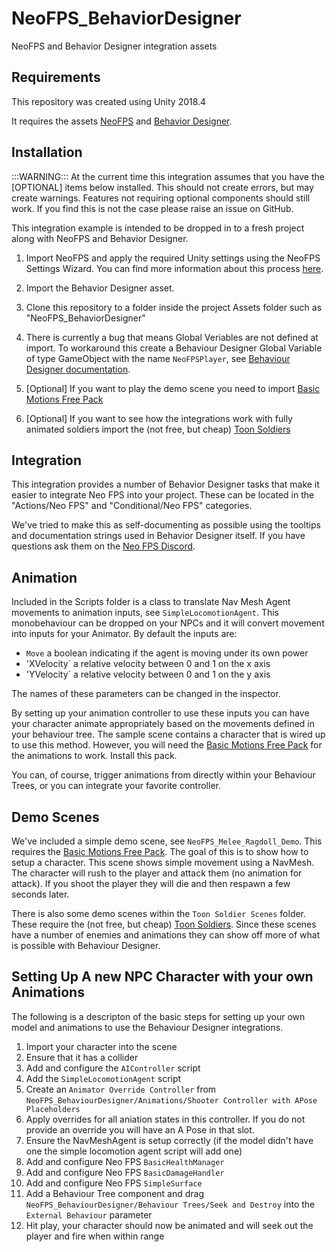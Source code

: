 # NeoFPS_BehaviorDesigner
NeoFPS and Behavior Designer integration assets

## Requirements
This repository was created using Unity 2018.4

It requires the assets [NeoFPS](https://assetstore.unity.com/packages/templates/systems/neofps-150179?aid=1011l58Ft) 
and [Behavior Designer](https://assetstore.unity.com/packages/tools/visual-scripting/behavior-designer-behavior-trees-for-everyone-15277?aid=1011l58Ft).

## Installation

:::WARNING:::
At the current time this integration assumes that you have the [OPTIONAL] items below
installed. This should not create errors, but may create warnings. Features not requiring
optional components should still work. If you find this is not the case please raise an 
issue on GitHub.

This integration example is intended to be dropped in to a fresh project along with NeoFPS and Behavior Designer.

1. Import NeoFPS and apply the required Unity settings using the NeoFPS Settings Wizard. You can find more information about this process [here](https://docs.neofps.com/manual/neofps-installation.html).

2. Import the Behavior Designer asset.

3. Clone this repository to a folder inside the project Assets folder such as "NeoFPS_BehaviorDesigner"

4. There is currently a bug that means Global Veriables are not defined at import. To workaround this create a Behaviour Designer Global Variable of type GameObject with the name `NeoFPSPlayer`, see [Behaviour Designer documentation](https://opsive.com/support/documentation/behavior-designer/variables/global-variables/).

5. [Optional] If you want to play the demo scene you need to import [Basic Motions Free Pack](https://assetstore.unity.com/packages/3d/animations/basic-motions-free-pack-154271?aid=1101l866w) 

6. [Optional] If you want to see how the integrations work with fully animated soldiers import the (not free, but cheap) [Toon Soldiers](https://assetstore.unity.com/packages/3d/characters/humanoids/toon-soldiers-52220?aid=1101l866w)
	
## Integration

This integration provides a number of Behavior Designer tasks that make it easier to integrate Neo FPS into your project. 
These can be located in the "Actions/Neo FPS" and "Conditional/Neo FPS" categories.

We've tried to make this as self-documenting as possible using the tooltips and documentation strings used 
in Behavior Designer itself. If you have questions ask them on the [Neo FPS Discord](https://discord.neofps.com/).

## Animation

Included in the Scripts folder is a class to translate Nav Mesh Agent movements to animation inputs, see 
`SimpleLocomotionAgent`. This monobehaviour can be dropped on your NPCs and it will convert movement into 
inputs for your Animator. By default the inputs are:

  * `Move` a boolean indicating if the agent is moving under its own power
  * 'XVelocity` a relative velocity between 0 and 1 on the x axis
  * 'YVelocity` a relative velocity between 0 and 1 on the y axis

The names of these parameters can be changed in the inspector.

By setting up your animation controller to use these inputs you can have your character animate appropriately
based on the movements defined in your behaviour tree. The sample scene contains a character that is
wired up to use this method. However, you will need the 
[Basic Motions Free Pack](https://assetstore.unity.com/packages/3d/animations/basic-motions-free-pack-154271?aid=1101l866w) 
for the animations to work. Install this pack.

You can, of course, trigger animations from directly within your Behaviour Trees, or you can integrate your
favorite controller. 

## Demo Scenes

We've included a simple demo scene, see `NeoFPS_Melee_Ragdoll_Demo`. This requires the [Basic Motions Free Pack](https://assetstore.unity.com/packages/3d/animations/basic-motions-free-pack-154271?aid=1101l866w).
The goal of this is to show how to setup a character.
This scene shows simple movement using a NavMesh. The character will rush to the player and attack them (no animation for attack).
If you shoot the player they will die and then respawn a few seconds later.

There is also some demo scenes within the `Toon Soldier Scenes` folder. These require the (not free, but cheap) [Toon Soldiers](https://assetstore.unity.com/packages/3d/characters/humanoids/toon-soldiers-52220?aid=1101l866w).
Since these scenes have a number of enemies and animations they can show off more of what is possible with Behaviour Designer.

## Setting Up A new NPC Character with your own Animations

The following is a descripton of the basic steps for setting up your own model and animations to use the Behaviour Designer integrations.

  1. Import your character into the scene
  2. Ensure that it has a collider 
  3. Add and configure the `AIController` script
  4. Add the `SimpleLocomotionAgent` script
  5. Create an `Animator Override Controller` from `NeoFPS_BehaviourDesigner/Animations/Shooter Controller with APose Placeholders`
  6. Apply overrides for all aniation states in this controller. If you do not provide an override you will have an A Pose in that slot.
  6. Ensure the NavMeshAgent is setup correctly (if the model didn't have one the simple locomotion agent script will add one)
  7. Add and configure Neo FPS `BasicHealthManager`
  8. Add and configure Neo FPS `BasicDamageHandler`
  9. Add and configure Neo FPS `SimpleSurface`
  10. Add a Behaviour Tree component and drag `NeoFPS_BehaviourDesigner/Behaviour Trees/Seek and Destroy` into the `External Behaviour` parameter
  11. Hit play, your character should now be animated and will seek out the player and fire when within range
